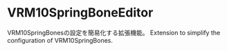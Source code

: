 # VRM10SpringBoneEditor
 VRM10SpringBonesの設定を簡易化する拡張機能。
 Extension to simplify the configuration of VRM10SpringBones.